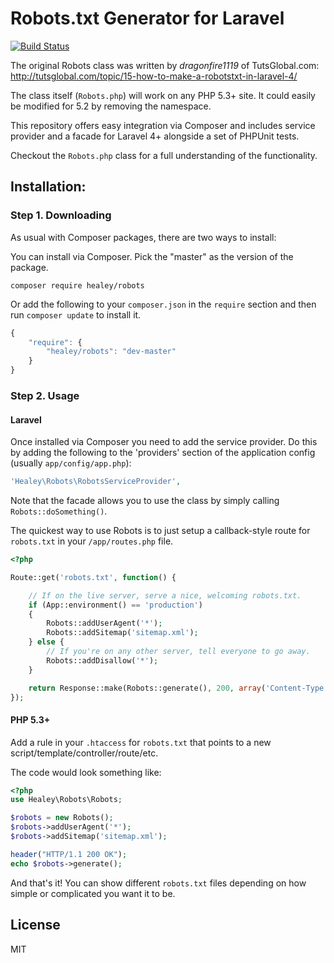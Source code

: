 Robots.txt Generator for Laravel
=========
[![Build Status](https://travis-ci.org/jayhealey/Robots.svg?branch=master)](https://travis-ci.org/jayhealey/Robots)

The original Robots class was written by *dragonfire1119* of TutsGlobal.com: <http://tutsglobal.com/topic/15-how-to-make-a-robotstxt-in-laravel-4/>

The class itself (`Robots.php`) will work on any PHP 5.3+ site. It could easily be modified for 5.2 by removing the namespace.

This repository offers easy integration via Composer and includes service provider and a facade for Laravel 4+ alongside a set of PHPUnit tests.

Checkout the `Robots.php` class for a full understanding of the functionality.

## Installation:

### Step 1. Downloading

As usual with Composer packages, there are two ways to install:

You can install via Composer. Pick the "master" as the version of the package.

    composer require healey/robots

Or add the following to your `composer.json` in the `require` section and then run `composer update` to install it.

```js
{
    "require": {
        "healey/robots": "dev-master"
    }
}
```

### Step 2. Usage

#### Laravel

Once installed via Composer you need to add the service provider. Do this by adding the following to the 'providers' section of the application config (usually `app/config/app.php`):

```php
'Healey\Robots\RobotsServiceProvider',
```

Note that the facade allows you to use the class by simply calling `Robots::doSomething()`.

The quickest way to use Robots is to just setup a callback-style route for `robots.txt` in your `/app/routes.php` file.

```php
<?php

Route::get('robots.txt', function() {

    // If on the live server, serve a nice, welcoming robots.txt.
    if (App::environment() == 'production')
    {
        Robots::addUserAgent('*');
        Robots::addSitemap('sitemap.xml');
    } else {
        // If you're on any other server, tell everyone to go away.
        Robots::addDisallow('*');
    }

    return Response::make(Robots::generate(), 200, array('Content-Type' => 'text/plain'));
});
```

#### PHP 5.3+

Add a rule in your `.htaccess` for `robots.txt` that points to a new script/template/controller/route/etc.

The code would look something like:

```php
<?php
use Healey\Robots\Robots;

$robots = new Robots();
$robots->addUserAgent('*');
$robots->addSitemap('sitemap.xml');

header("HTTP/1.1 200 OK");
echo $robots->generate();
```

And that's it! You can show different `robots.txt` files depending on how simple or complicated you want it to be.

## License

MIT
